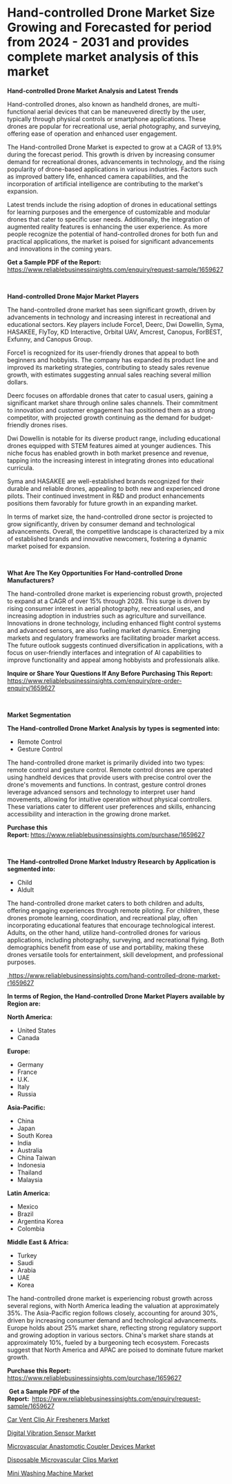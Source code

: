 <p><h1>Hand-controlled Drone Market Size Growing and Forecasted for period from 2024 - 2031 and provides complete market analysis of this market</h1></p><p><strong>Hand-controlled Drone Market Analysis and Latest Trends</strong></p>
<p><p>Hand-controlled drones, also known as handheld drones, are multi-functional aerial devices that can be maneuvered directly by the user, typically through physical controls or smartphone applications. These drones are popular for recreational use, aerial photography, and surveying, offering ease of operation and enhanced user engagement.</p><p>The Hand-controlled Drone Market is expected to grow at a CAGR of 13.9% during the forecast period. This growth is driven by increasing consumer demand for recreational drones, advancements in technology, and the rising popularity of drone-based applications in various industries. Factors such as improved battery life, enhanced camera capabilities, and the incorporation of artificial intelligence are contributing to the market's expansion. </p><p>Latest trends include the rising adoption of drones in educational settings for learning purposes and the emergence of customizable and modular drones that cater to specific user needs. Additionally, the integration of augmented reality features is enhancing the user experience. As more people recognize the potential of hand-controlled drones for both fun and practical applications, the market is poised for significant advancements and innovations in the coming years.</p></p>
<p><strong>Get a Sample PDF of the Report:&nbsp;</strong> <a href="https://www.reliablebusinessinsights.com/enquiry/request-sample/1659627?utm_campaign=75&utm_medium=2&utm_source=Github&utm_content=ia&utm_term=28092024&utm_id=hand-controlled-drone">https://www.reliablebusinessinsights.com/enquiry/request-sample/1659627</a></p>
<p>&nbsp;</p>
<p><strong>Hand-controlled Drone Major Market Players</strong></p>
<p><p>The hand-controlled drone market has seen significant growth, driven by advancements in technology and increasing interest in recreational and educational sectors. Key players include Force1, Deerc, Dwi Dowellin, Syma, HASAKEE, FlyToy, KD Interactive, Orbital UAV, Amcrest, Canopus, ForBEST, Exfunny, and Canopus Group.</p><p>Force1 is recognized for its user-friendly drones that appeal to both beginners and hobbyists. The company has expanded its product line and improved its marketing strategies, contributing to steady sales revenue growth, with estimates suggesting annual sales reaching several million dollars.</p><p>Deerc focuses on affordable drones that cater to casual users, gaining a significant market share through online sales channels. Their commitment to innovation and customer engagement has positioned them as a strong competitor, with projected growth continuing as the demand for budget-friendly drones rises.</p><p>Dwi Dowellin is notable for its diverse product range, including educational drones equipped with STEM features aimed at younger audiences. This niche focus has enabled growth in both market presence and revenue, tapping into the increasing interest in integrating drones into educational curricula.</p><p>Syma and HASAKEE are well-established brands recognized for their durable and reliable drones, appealing to both new and experienced drone pilots. Their continued investment in R&D and product enhancements positions them favorably for future growth in an expanding market.</p><p>In terms of market size, the hand-controlled drone sector is projected to grow significantly, driven by consumer demand and technological advancements. Overall, the competitive landscape is characterized by a mix of established brands and innovative newcomers, fostering a dynamic market poised for expansion.</p></p>
<p>&nbsp;</p>
<p><strong>What Are The Key Opportunities For Hand-controlled Drone Manufacturers?</strong></p>
<p><p>The hand-controlled drone market is experiencing robust growth, projected to expand at a CAGR of over 15% through 2028. This surge is driven by rising consumer interest in aerial photography, recreational uses, and increasing adoption in industries such as agriculture and surveillance. Innovations in drone technology, including enhanced flight control systems and advanced sensors, are also fueling market dynamics. Emerging markets and regulatory frameworks are facilitating broader market access. The future outlook suggests continued diversification in applications, with a focus on user-friendly interfaces and integration of AI capabilities to improve functionality and appeal among hobbyists and professionals alike.</p></p>
<p><strong>Inquire or Share Your Questions If Any Before Purchasing This Report:</strong> <a href="https://www.reliablebusinessinsights.com/enquiry/pre-order-enquiry/1659627?utm_campaign=75&utm_medium=2&utm_source=Github&utm_content=ia&utm_term=28092024&utm_id=hand-controlled-drone">https://www.reliablebusinessinsights.com/enquiry/pre-order-enquiry/1659627</a></p>
<p>&nbsp;</p>
<p><strong>Market Segmentation</strong></p>
<p><strong>The Hand-controlled Drone Market Analysis by types is segmented into:</strong></p>
<p><ul><li>Remote Control</li><li>Gesture Control</li></ul></p>
<p><p>The hand-controlled drone market is primarily divided into two types: remote control and gesture control. Remote control drones are operated using handheld devices that provide users with precise control over the drone's movements and functions. In contrast, gesture control drones leverage advanced sensors and technology to interpret user hand movements, allowing for intuitive operation without physical controllers. These variations cater to different user preferences and skills, enhancing accessibility and interaction in the growing drone market.</p></p>
<p><strong>Purchase this Report:&nbsp;</strong><a href="https://www.reliablebusinessinsights.com/purchase/1659627?utm_campaign=75&utm_medium=2&utm_source=Github&utm_content=ia&utm_term=28092024&utm_id=hand-controlled-drone">https://www.reliablebusinessinsights.com/purchase/1659627</a></p>
<p>&nbsp;</p>
<p><strong>The Hand-controlled Drone Market Industry Research by Application is segmented into:</strong></p>
<p><ul><li>Child</li><li>Aldult</li></ul></p>
<p><p>The hand-controlled drone market caters to both children and adults, offering engaging experiences through remote piloting. For children, these drones promote learning, coordination, and recreational play, often incorporating educational features that encourage technological interest. Adults, on the other hand, utilize hand-controlled drones for various applications, including photography, surveying, and recreational flying. Both demographics benefit from ease of use and portability, making these drones versatile tools for entertainment, skill development, and professional purposes.</p></p>
<p><a href="https://www.reliablebusinessinsights.com/hand-controlled-drone-market-r1659627?utm_campaign=75&utm_medium=2&utm_source=Github&utm_content=ia&utm_term=28092024&utm_id=hand-controlled-drone">&nbsp;https://www.reliablebusinessinsights.com/hand-controlled-drone-market-r1659627</a></p>
<p><strong>In terms of Region, the Hand-controlled Drone Market Players available by Region are:</strong></p>
<p>
    <p> <strong> North America: </strong>
        <ul>
            <li>United States</li>
            <li>Canada</li>
        </ul>
        </p> 
    <p> <strong> Europe: </strong>
        <ul>
            <li>Germany</li>
            <li>France</li>
            <li>U.K.</li>
            <li>Italy</li>
            <li>Russia</li>
        </ul>
        </p> 
    <p> <strong> Asia-Pacific: </strong>
        <ul>
            <li>China</li>
            <li>Japan</li>
            <li>South Korea</li>
            <li>India</li>
            <li>Australia</li>
            <li>China Taiwan</li>
            <li>Indonesia</li>
            <li>Thailand</li>
            <li>Malaysia</li>
        </ul>
        </p> 
    <p> <strong> Latin America: </strong>
        <ul>
            <li>Mexico</li>
            <li>Brazil</li>
            <li>Argentina Korea</li>
            <li>Colombia</li>
        </ul>
        </p> 
    <p> <strong> Middle East & Africa: </strong>
        <ul>
            <li>Turkey</li>
            <li>Saudi</li>
            <li>Arabia</li>
            <li>UAE</li>
            <li>Korea</li>
        </ul>
    </p>
    </p>
<p><p>The hand-controlled drone market is experiencing robust growth across several regions, with North America leading the valuation at approximately 35%. The Asia-Pacific region follows closely, accounting for around 30%, driven by increasing consumer demand and technological advancements. Europe holds about 25% market share, reflecting strong regulatory support and growing adoption in various sectors. China's market share stands at approximately 10%, fueled by a burgeoning tech ecosystem. Forecasts suggest that North America and APAC are poised to dominate future market growth.</p></p>
<p><strong>Purchase this Report: </strong><a href="https://www.reliablebusinessinsights.com/purchase/1659627?utm_campaign=75&utm_medium=2&utm_source=Github&utm_content=ia&utm_term=28092024&utm_id=hand-controlled-drone">https://www.reliablebusinessinsights.com/purchase/1659627</a></p>
<p>&nbsp;<strong>Get a Sample PDF of the Report:&nbsp;&nbsp;</strong><a href="https://www.reliablebusinessinsights.com/enquiry/request-sample/1659627?utm_campaign=75&utm_medium=2&utm_source=Github&utm_content=ia&utm_term=28092024&utm_id=hand-controlled-drone">https://www.reliablebusinessinsights.com/enquiry/request-sample/1659627</a></p>
<p><strong></strong></p>
<p><p><a href="https://www.linkedin.com/pulse/car-vent-clip-air-fresheners-market-overview-regional-outlook-ihkuc?utm_campaign=75&utm_medium=2&utm_source=Github&utm_content=ia&utm_term=28092024&utm_id=hand-controlled-drone">Car Vent Clip Air Fresheners Market</a></p><p><a href="https://issuu.com/reportprime-2/docs/digital-vibration-sensor-market-siz_455538f12f256e?utm_campaign=75&utm_medium=2&utm_source=Github&utm_content=ia&utm_term=28092024&utm_id=hand-controlled-drone">Digital Vibration Sensor Market</a></p><p><a href="https://github.com/RuthLucas64/Market-Research-Report-List-1/blob/main/microvascular-anastomotic-coupler-devices-market.md?utm_campaign=75&utm_medium=2&utm_source=Github&utm_content=ia&utm_term=28092024&utm_id=hand-controlled-drone">Microvascular Anastomotic Coupler Devices Market</a></p><p><a href="https://github.com/NathanColeman327/Market-Research-Report-List-1/blob/main/disposable-microvascular-clips-market.md?utm_campaign=75&utm_medium=2&utm_source=Github&utm_content=ia&utm_term=28092024&utm_id=hand-controlled-drone">Disposable Microvascular Clips Market</a></p><p><a href="https://www.linkedin.com/pulse/mini-washing-machine-industry-forecast-market-shifts-strategic-yhx7c?utm_campaign=75&utm_medium=2&utm_source=Github&utm_content=ia&utm_term=28092024&utm_id=hand-controlled-drone">Mini Washing Machine Market</a></p></p>